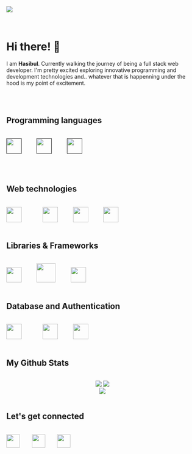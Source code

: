 <img src="./image/mybanner.png"/>
<br>
<br>
<br>
<h1>Hi there! 👋</h1>
<p>I am <b>Hasibul</b>. Currently walking the journey of being a full stack web developer. I'm pretty excited exploring innovative programming and development technologies and.. whatever that is happenning under the hood is my point of excitement.</p>

<br/><br/>

<h2>Programming languages</h2><br/>

<!-- <div align="center"> -->
<div>
    <a title="JavaScript" href=""><img src="./svg/js.svg" height=40px/></a>&nbsp;&nbsp;&nbsp;&nbsp;&nbsp;&nbsp;&nbsp;&nbsp;&nbsp;
    <a title="Basics of Java" href=""><img src="./svg/java.svg" height=40px/></a>&nbsp;&nbsp;&nbsp;&nbsp;&nbsp;&nbsp;&nbsp;&nbsp;&nbsp;
    <a title="Basics of C Plus Plus" href=""><img src="./svg/cpp.svg" height=40px/></a>&nbsp;&nbsp;&nbsp;&nbsp;&nbsp;&nbsp;&nbsp;&nbsp;&nbsp;

</div>

<br/><br/>

<h2>Web technologies</h2><br/>

<!-- <div align="center"> -->
<div>
    <a title="HTML" href="#"><img src="./svg/html.svg" height=40px/></a>&nbsp;&nbsp;&nbsp;&nbsp;&nbsp;&nbsp;&nbsp;&nbsp;&nbsp;&nbsp;&nbsp;&nbsp;&nbsp;
    <a title="CSS" href="#"><img src="./svg/css.svg" height=40px/></a>&nbsp;&nbsp;&nbsp;&nbsp;&nbsp;&nbsp;&nbsp;&nbsp;&nbsp;
    <a title="Bootstrap" href="https://getbootstrap.com/"><img src="./svg/bootstrap.svg" height=40px/></a>&nbsp;&nbsp;&nbsp;&nbsp;&nbsp;&nbsp;&nbsp;&nbsp;&nbsp;
    <a title="Tailwind" href="https://tailwindcss.com/"><img src="./svg/tailwind.svg" height=40px/></a>&nbsp;&nbsp;&nbsp;&nbsp;&nbsp;&nbsp;&nbsp;&nbsp;&nbsp;

</div>
<br/>

<h2>Libraries & Frameworks</h2><br/>

<!-- <div align="center"> -->
<div>
    <a title="React JS" href="https://reactjs.org/"><img src="./svg/reactjs.svg" height=40px/></a>&nbsp;&nbsp;&nbsp;&nbsp;&nbsp;&nbsp;&nbsp;&nbsp;&nbsp;
    <a title="Node JS" href="https://nodejs.org"><img src="./svg/nodejs.svg" height=50px/></a>&nbsp;&nbsp;&nbsp;&nbsp;&nbsp;&nbsp;&nbsp;&nbsp;&nbsp;
    <a title="Express JS" href="https://expressjs.com/"><img src="./svg/express-js-2.svg" height=40px/></a>&nbsp;&nbsp;&nbsp;&nbsp;&nbsp;&nbsp;&nbsp;&nbsp;&nbsp;

</div>

<br/>

<h2>Database and Authentication</h2><br/>

<!-- <div align="center"> -->
<div>
    <a title="MongoDB" href="https://www.mongodb.com/"><img src="./svg/mongodb.svg" height=40px/></a>&nbsp;&nbsp;&nbsp;&nbsp;&nbsp;&nbsp;&nbsp;&nbsp;&nbsp;&nbsp;&nbsp;&nbsp;&nbsp;
    <a title="firebase" href="https://firebase.google.com/"><img src="./svg/firebase.svg" height=40px/></a>&nbsp;&nbsp;&nbsp;&nbsp;&nbsp;&nbsp;&nbsp;&nbsp;&nbsp;
    <a title="mysql" href="https://www.mysql.com/"><img src="./svg/mysql.svg" height=40px/></a>&nbsp;&nbsp;&nbsp;&nbsp;&nbsp;&nbsp;&nbsp;&nbsp;&nbsp;

</div>

<br/>

<h2>My Github Stats</h2><br/>

<div align="center">

<img src="https://github-readme-stats.vercel.app/api/top-langs/?username=hasibulofcs&theme=react&hide_border=false&include_all_commits=true&count_private=true&layout=compact">
<img src="https://github-readme-streak-stats.herokuapp.com/?user=hasibulofcs&theme=react&hide_border=false"><br/>
<img src="https://github-readme-activity-graph.vercel.app/graph?username=hasibulofcs&theme=react">

</div>

<br/>

<h2>Let's get connected</h2><br/>

<!-- <div align="center"> -->
<div>
<a title="linkedin" href="https://www.linkedin.com/in/md-hasibul-hasan-rasel-5babb823a/"><img src="./svg/linkedin.svg" height=35px/></a>&nbsp;&nbsp;&nbsp;&nbsp;&nbsp;&nbsp;&nbsp;
<a title="facebook" href="https://www.facebook.com/hasibul.man.7/"><img src="./svg/facebook.svg" height=35px/></a>&nbsp;&nbsp;&nbsp;&nbsp;&nbsp;&nbsp;&nbsp;
<!--<a title="youtube" href="https://youtube.com"><img src="./svg/youtube.svg" height=35px/></a>&nbsp;&nbsp;&nbsp;&nbsp;&nbsp;&nbsp;&nbsp;-->
<a title="github" href="https://github.com/Hasibul-Hasan-ofcs"><img src="./svg/github.svg" height=35px/></a>&nbsp;&nbsp;&nbsp;&nbsp;&nbsp;&nbsp;&nbsp;
</div>
